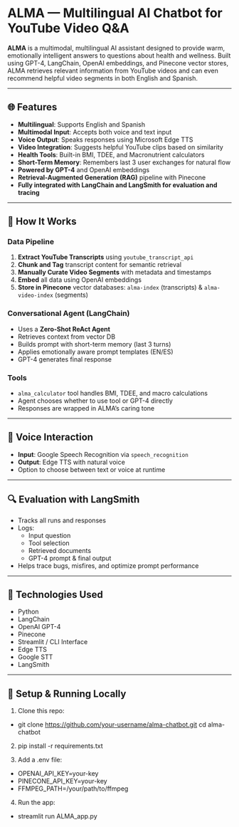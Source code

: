 # ALMA — Multilingual AI Chatbot for YouTube Video Q&A

**ALMA** is a multimodal, multilingual AI assistant designed to provide warm, emotionally intelligent answers to questions about health and wellness. Built using GPT-4, LangChain, OpenAI embeddings, and Pinecone vector stores, ALMA retrieves relevant information from YouTube videos and can even recommend helpful video segments in both English and Spanish.

---

## 🌐 Features
- **Multilingual**: Supports English and Spanish
- **Multimodal Input**: Accepts both voice and text input
- **Voice Output**: Speaks responses using Microsoft Edge TTS
- **Video Integration**: Suggests helpful YouTube clips based on similarity
- **Health Tools**: Built-in BMI, TDEE, and Macronutrient calculators
- **Short-Term Memory**: Remembers last 3 user exchanges for natural flow
- **Powered by GPT-4** and OpenAI embeddings
- **Retrieval-Augmented Generation (RAG)** pipeline with Pinecone
- **Fully integrated with LangChain and LangSmith for evaluation and tracing**

---

## 🔄 How It Works

### Data Pipeline
1. **Extract YouTube Transcripts** using `youtube_transcript_api`
2. **Chunk and Tag** transcript content for semantic retrieval
3. **Manually Curate Video Segments** with metadata and timestamps
4. **Embed** all data using OpenAI embeddings
5. **Store in Pinecone** vector databases: `alma-index` (transcripts) & `alma-video-index` (segments)

### Conversational Agent (LangChain)
- Uses a **Zero-Shot ReAct Agent**
- Retrieves context from vector DB
- Builds prompt with short-term memory (last 3 turns)
- Applies emotionally aware prompt templates (EN/ES)
- GPT-4 generates final response

### Tools
- `alma_calculator` tool handles BMI, TDEE, and macro calculations
- Agent chooses whether to use tool or GPT-4 directly
- Responses are wrapped in ALMA’s caring tone

---

## 🎤 Voice Interaction
- **Input**: Google Speech Recognition via `speech_recognition`
- **Output**: Edge TTS with natural voice
- Option to choose between text or voice at runtime

---

## 🔍 Evaluation with LangSmith
- Tracks all runs and responses
- Logs:
  - Input question
  - Tool selection
  - Retrieved documents
  - GPT-4 prompt & final output
- Helps trace bugs, misfires, and optimize prompt performance

---

## 🌟 Technologies Used
- Python
- LangChain
- OpenAI GPT-4
- Pinecone
- Streamlit / CLI Interface
- Edge TTS
- Google STT
- LangSmith

---

## 💼 Setup & Running Locally

1. Clone this repo:
   
- git clone https://github.com/your-username/alma-chatbot.git
cd alma-chatbot

2. pip install -r requirements.txt
   
3. Add a .env file:
   
- OPENAI_API_KEY=your-key
- PINECONE_API_KEY=your-key
- FFMPEG_PATH=/your/path/to/ffmpeg

4. Run the app:
- streamlit run ALMA_app.py
